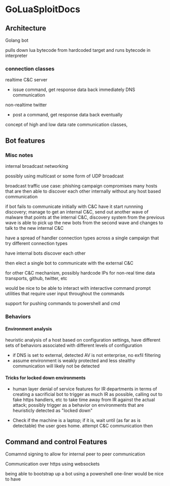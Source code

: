 # GoLuaSploitDocs

## Architecture

Golang bot

pulls down lua bytecode from hardcoded target and runs bytecode in interpreter

### connection classes

realtime
 C&C server
 - issue command, get response data back immediately
DNS communication

non-realtime
 twitter
 - post a command, get response data back eventually


concept of high and low data rate communication classes, 


## Bot features

### Misc notes

internal broadcast networking

possibly using multicast or some form of UDP broadcast

broadcast traffic use case:
phishing campaign compromises many hosts that are then able to discover each other internally without any host based communication

if bot fails to communicate initially with C&C have it start runnning discovery; manage to get an internal C&C, send out another wave of malware that points at the internal C&C,
discovery system from the previous wave is able to pick up the new bots from the second wave and changes to talk to the new internal C&C

have a spread of handler connection types across a single campaign that try different connection types

have internal bots discover each other

then elect a single bot to communicate with the external C&C


for other C&C mechanism, possibly hardcode IPs for non-real time data transports, github, twitter, etc

would be nice to be able to interact with interactive command prompt utilities that require user input throughout the commands

support for pushing commands to powershell and cmd


### Behaviors


#### Environment analysis
heuristic analysis of a host based on configuration settings, have different sets of behaviors associated with different levels of configuration
 - if DNS is set to external, detected AV is not enterprise, no exfil filtering
 - assume environment is weakly protected and less stealthy communication will likely not be detected


#### Tricks for locked down environments 
* human layer denial of service features for IR departments in terms of creating a sacrificial bot to trigger as much IR as possible, calling out to fake https handlers, etc to take time away from IR against the actual attack; possibly trigger as a behavior on environments that are heuristicly detected as "locked down"

* Check if the machine is a laptop; if it is, wait until (as far as is detectable) the user goes home. attempt C&C communication then


## Command and control Features

Comamnd signing to allow for internal peer to peer communication

Communication over https using websockets

being able to bootstrap up a bot using a powershell one-liner would be nice to have
